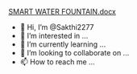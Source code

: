 [SMART WATER FOUNTAIN.docx](https://github.com/Sakthi2277/Sakthi2277/files/12768648/SMART.WATER.FOUNTAIN.docx)
- 👋 Hi, I’m @Sakthi2277
- 👀 I’m interested in ...
- 🌱 I’m currently learning ...
- 💞️ I’m looking to collaborate on ...
- 📫 How to reach me ...

<!---
Sakthi2277/Sakthi2277 is a ✨ special ✨ repository because its `README.md` (this file) appears on your GitHub profile.
You can click the Preview link to take a look at your changes.
--->
